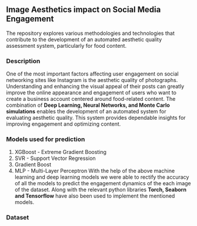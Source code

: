 ## Image Aesthetics impact on Social Media Engagement
The repository explores various methodologies and technologies that contribute to the development of an automated aesthetic quality assessment system, particularly for food content.
### Description
One of the most important factors affecting user engagement on social networking sites like Instagram is the aesthetic quality of photographs. Understanding and enhancing the visual appeal of their posts can greatly improve the online appearance and engagement of users who want to create a business account centered around food-related content. The combination of **Deep Learning, Neural Networks, and Monte Carlo simulations** enables the development of an automated system for evaluating aesthetic quality. This system provides dependable insights for improving engagement and optimizing content.
### Models used for prediction
1. XGBoost - Extreme Gradient Boosting
2. SVR - Support Vector Regression
3. Gradient Boost
4. MLP - Multi-Layer Perceptron
With the help of the above machine learning and deep learning models we were able to rectify the accuracy of all the  models to predict the engagement dynamics of the each image of the dataset. Along with the relevant python libraries **Torch, Seaborn and Tensorflow** have also been used to implement the mentioned models.
### Dataset
